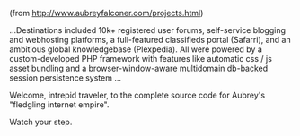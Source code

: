 (from http://www.aubreyfalconer.com/projects.html)

...Destinations included 10k+ registered user forums, self-service blogging and webhosting platforms, a full-featured classifieds portal (Safarri), and an ambitious global knowledgebase (Plexpedia). All were powered by a custom-developed PHP framework with features like automatic css / js asset bundling and a browser-window-aware multidomain db-backed session persistence system ...

Welcome, intrepid traveler, to the complete source code for Aubrey's "fledgling internet empire".

Watch your step.
